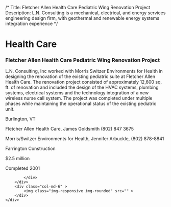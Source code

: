 /*
Title: Fletcher Allen Health Care Pediatric Wing Renovation Project
Description: L.N. Consulting is a mechanical, electrical, and energy services engineering design firm, with geothermal and renewable energy systems integration experience
*/

# Health Care

<div>
	<div class="row">
		<div class="col-md-6" >
			<div class="well" >
				<h3>Fletcher Allen Health Care Pediatric Wing Renovation Project</h3>
				<p>
   
   L.N. Consulting, Inc worked with Morris Switzer Environments for Health in designing the renovation of the existing pediatric suite at Fletcher Allen Health Care.  The renovation project consisted of approximately 12,600 sq. ft. of renovation and included the design of the HVAC systems, plumbing systems, electrical systems and the technology integration of a new wireless nurse call system.  The project was completed under multiple phases while maintaining the operational status of the existing pediatric unit.
</p>
				<p>Burlington, VT</p>
				<p>Fletcher Allen Health Care, James Goldsmith (802) 847 3675</p>
				<p>Morris/Switzer Environments for Health, Jennifer Arbuckle, (802) 878-8841</p>
				<p>Farrington Construction</p>
				<p>$2.5 million</p>
				<p>Completed 2001</p>
				<p></p>
				
			</div>
		</div>
		<div class="col-md-6" >
			<img class="img-responsive img-rounded" src="" >
		</div>
	</div>
</div>